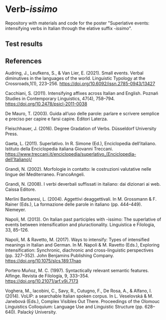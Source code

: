 # Verb-*issimo*

Repository with materials and code for the poster "Superlative events: intensifying verbs in Italian through the elative suffix -*issimo*".

## Test results

## References

Audring, J., Leufkens, S., & Van Lier, E. (2021). Small events. Verbal diminutives in the languages of the world. Linguistic Typology at the Crossroads,1(1), 223–256. https://doi.org/10.6092/issn.2785-0943/13427

Cacchiani, S. (2011). Intensifying affixes across Italian and English. Poznań Studies in Contemporary Linguistics, 47(4), 758–794. https://doi.org/10.2478/psicl-2011-0038

De Mauro, T. (2003). Guida all’uso delle parole: parlare e scrivere semplice e preciso per capire e farsi capire. Editori Laterza.

Fleischhauer, J. (2016). Degree Gradation of Verbs. Düsseldorf University Press.

Gaeta, L. (2011). Superlativo. In R. Simone (Ed.), Enciclopedia dell’italiano. Istituto della Enciclopedia italiana Giovanni Treccani. https://www.treccani.it/enciclopedia/superlativo_(Enciclopedia-dell'Italiano)/

Grandi, N. (2002). Morfologie in contatto: le costruzioni valutative nelle lingue del Mediterraneo. FrancoAngeli.

Grandi, N. (2008). I verbi deverbali suffissati in italiano: dai dizionari ai web. Caissa Editore.

Merlini Barbaresi, L. (2004). Aggettivi deaggettivali. In M. Grossmann & F. Rainer (Eds.), La formazione delle parole in italiano (pp. 444–449). Niemeyer.

Napoli, M. (2013). On Italian past participles with -issimo: The superlative of events between intensification and pluractionality. Linguistica e Filologia, 33, 85–126.

Napoli, M. & Ravetto, M. (2017). Ways to intensify: Types of intensified meanings in Italian and German. In M. Napoli & M. Ravetto (Eds.), Exploring Intensification: Synchronic, diachronic and cross-linguistic perspectives (pp. 327–352). John Benjamins Publishing Company. https://doi.org/10.1075/slcs.189.17nap

Portero Muñoz, M. C. (1997). Syntactically relevant semantic features. Alfinge. Revista de Filología, 9, 333–354. https://doi.org/10.21071/arf.v9i.7173

Voghera, M., Iacobini, C., Savy, R., Cutugno, F., De Rosa, A., & Alfano, I. (2014). VoLIP: a searchable Italian spoken corpus. In L. Veselovská & M. Janebová (Eds.), Complex Visibles Out There. Proceedings of the Olomouc Linguistics Colloquium: Language Use and Linguistic Structure (pp. 628–640). Palacký University.

